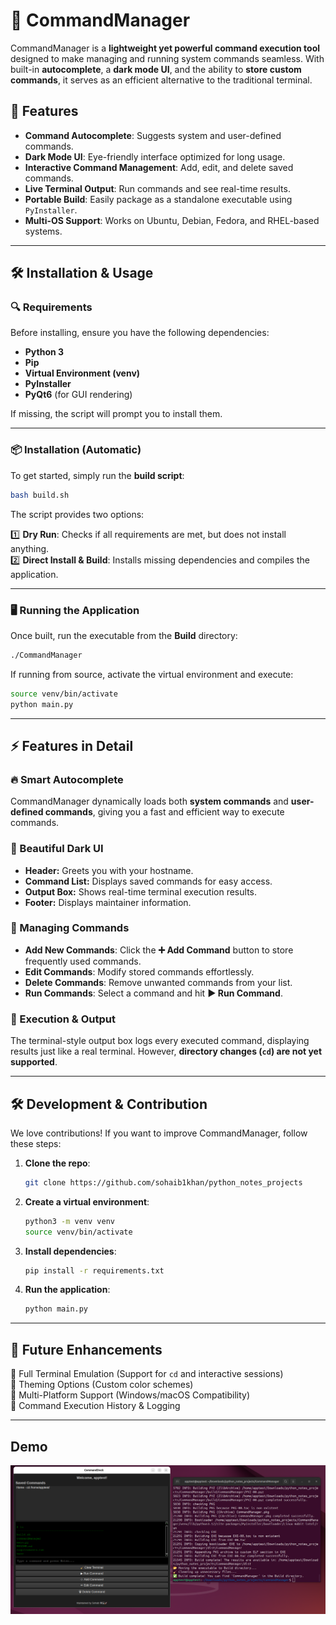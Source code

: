 # 🚀 CommandManager

CommandManager is a **lightweight yet powerful command execution tool** designed to make managing and running system commands seamless. With built-in **autocomplete**, a **dark mode UI**, and the ability to **store custom commands**, it serves as an efficient alternative to the traditional terminal.

## 🎯 Features

- **Command Autocomplete**: Suggests system and user-defined commands.
- **Dark Mode UI**: Eye-friendly interface optimized for long usage.
- **Interactive Command Management**: Add, edit, and delete saved commands.
- **Live Terminal Output**: Run commands and see real-time results.
- **Portable Build**: Easily package as a standalone executable using `PyInstaller`.
- **Multi-OS Support**: Works on Ubuntu, Debian, Fedora, and RHEL-based systems.

---

## 🛠 Installation & Usage

### 🔍 Requirements

Before installing, ensure you have the following dependencies:

- **Python 3**
- **Pip**
- **Virtual Environment (venv)**
- **PyInstaller**
- **PyQt6** (for GUI rendering)

If missing, the script will prompt you to install them.

---

### 📦 Installation (Automatic)

To get started, simply run the **build script**:

```bash
bash build.sh
```

The script provides two options:

1️⃣ **Dry Run**: Checks if all requirements are met, but does not install anything.\
2️⃣ **Direct Install & Build**: Installs missing dependencies and compiles the application.

---

### 🖥️ Running the Application

Once built, run the executable from the **Build** directory:

```bash
./CommandManager
```

If running from source, activate the virtual environment and execute:

```bash
source venv/bin/activate
python main.py
```

---

## ⚡ Features in Detail

### 🔥 Smart Autocomplete

CommandManager dynamically loads both **system commands** and **user-defined commands**, giving you a fast and efficient way to execute commands.

### 🎨 Beautiful Dark UI

- **Header:** Greets you with your hostname.
- **Command List:** Displays saved commands for easy access.
- **Output Box:** Shows real-time terminal execution results.
- **Footer:** Displays maintainer information.

### 📜 Managing Commands

- **Add New Commands**: Click the **➕ Add Command** button to store frequently used commands.
- **Edit Commands**: Modify stored commands effortlessly.
- **Delete Commands**: Remove unwanted commands from your list.
- **Run Commands**: Select a command and hit **▶️ Run Command**.

### 🚀 Execution & Output

The terminal-style output box logs every executed command, displaying results just like a real terminal. However, **directory changes (****`cd`****) are not yet supported**.

---

## 🛠 Development & Contribution

We love contributions! If you want to improve CommandManager, follow these steps:

1. **Clone the repo**:

   ```bash
   git clone https://github.com/sohaib1khan/python_notes_projects
   ```

2. **Create a virtual environment**:

   ```bash
   python3 -m venv venv
   source venv/bin/activate
   ```

3. **Install dependencies**:

   ```bash
   pip install -r requirements.txt
   ```

4. **Run the application**:

   ```bash
   python main.py
   ```

---

## 🎉 Future Enhancements

🔹 Full Terminal Emulation (Support for `cd` and interactive sessions)\
🔹 Theming Options (Custom color schemes)\
🔹 Multi-Platform Support (Windows/macOS Compatibility)\
🔹 Command Execution History & Logging

---

## **Demo**

![Demo Image](media/commandmanager.png)
